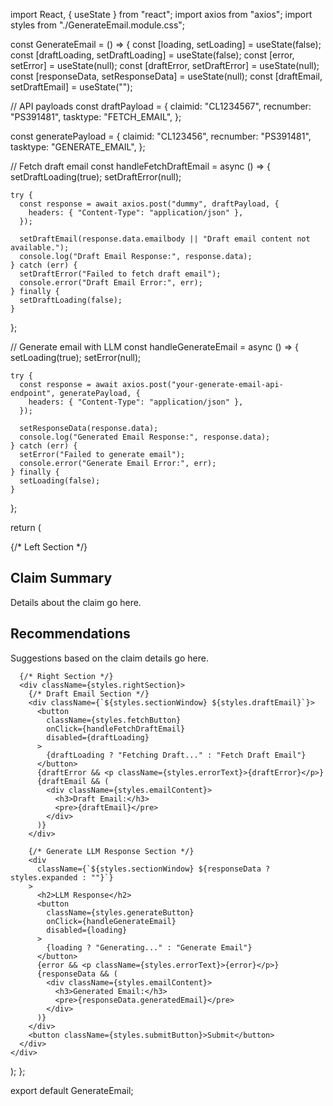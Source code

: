 import React, { useState } from "react";
import axios from "axios";
import styles from "./GenerateEmail.module.css";

const GenerateEmail = () => {
  const [loading, setLoading] = useState(false);
  const [draftLoading, setDraftLoading] = useState(false);
  const [error, setError] = useState(null);
  const [draftError, setDraftError] = useState(null);
  const [responseData, setResponseData] = useState(null);
  const [draftEmail, setDraftEmail] = useState("");

  // API payloads
  const draftPayload = {
    claimid: "CL1234567",
    recnumber: "PS391481",
    tasktype: "FETCH_EMAIL",
  };

  const generatePayload = {
    claimid: "CL123456",
    recnumber: "PS391481",
    tasktype: "GENERATE_EMAIL",
  };

  // Fetch draft email
  const handleFetchDraftEmail = async () => {
    setDraftLoading(true);
    setDraftError(null);

    try {
      const response = await axios.post("dummy", draftPayload, {
        headers: { "Content-Type": "application/json" },
      });

      setDraftEmail(response.data.emailbody || "Draft email content not available.");
      console.log("Draft Email Response:", response.data);
    } catch (err) {
      setDraftError("Failed to fetch draft email");
      console.error("Draft Email Error:", err);
    } finally {
      setDraftLoading(false);
    }
  };

  // Generate email with LLM
  const handleGenerateEmail = async () => {
    setLoading(true);
    setError(null);

    try {
      const response = await axios.post("your-generate-email-api-endpoint", generatePayload, {
        headers: { "Content-Type": "application/json" },
      });

      setResponseData(response.data);
      console.log("Generated Email Response:", response.data);
    } catch (err) {
      setError("Failed to generate email");
      console.error("Generate Email Error:", err);
    } finally {
      setLoading(false);
    }
  };

  return (
    <div className={styles.container}>
      {/* Left Section */}
      <div className={styles.leftSection}>
        <div className={styles.sectionWindow}>
          <h2>Claim Summary</h2>
          <p>Details about the claim go here.</p>
        </div>
        <div className={styles.sectionWindow}>
          <h2>Recommendations</h2>
          <p>Suggestions based on the claim details go here.</p>
        </div>
      </div>

      {/* Right Section */}
      <div className={styles.rightSection}>
        {/* Draft Email Section */}
        <div className={`${styles.sectionWindow} ${styles.draftEmail}`}>
          <button
            className={styles.fetchButton}
            onClick={handleFetchDraftEmail}
            disabled={draftLoading}
          >
            {draftLoading ? "Fetching Draft..." : "Fetch Draft Email"}
          </button>
          {draftError && <p className={styles.errorText}>{draftError}</p>}
          {draftEmail && (
            <div className={styles.emailContent}>
              <h3>Draft Email:</h3>
              <pre>{draftEmail}</pre>
            </div>
          )}
        </div>

        {/* Generate LLM Response Section */}
        <div
          className={`${styles.sectionWindow} ${responseData ? styles.expanded : ""}`}
        >
          <h2>LLM Response</h2>
          <button
            className={styles.generateButton}
            onClick={handleGenerateEmail}
            disabled={loading}
          >
            {loading ? "Generating..." : "Generate Email"}
          </button>
          {error && <p className={styles.errorText}>{error}</p>}
          {responseData && (
            <div className={styles.emailContent}>
              <h3>Generated Email:</h3>
              <pre>{responseData.generatedEmail}</pre>
            </div>
          )}
        </div>
        <button className={styles.submitButton}>Submit</button>
      </div>
    </div>
  );
};

export default GenerateEmail;
